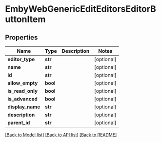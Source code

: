 # EmbyWebGenericEditEditorsEditorButtonItem

## Properties
Name | Type | Description | Notes
------------ | ------------- | ------------- | -------------
**editor_type** | **str** |  | [optional] 
**name** | **str** |  | [optional] 
**id** | **str** |  | [optional] 
**allow_empty** | **bool** |  | [optional] 
**is_read_only** | **bool** |  | [optional] 
**is_advanced** | **bool** |  | [optional] 
**display_name** | **str** |  | [optional] 
**description** | **str** |  | [optional] 
**parent_id** | **str** |  | [optional] 

[[Back to Model list]](../README.md#documentation-for-models) [[Back to API list]](../README.md#documentation-for-api-endpoints) [[Back to README]](../README.md)

